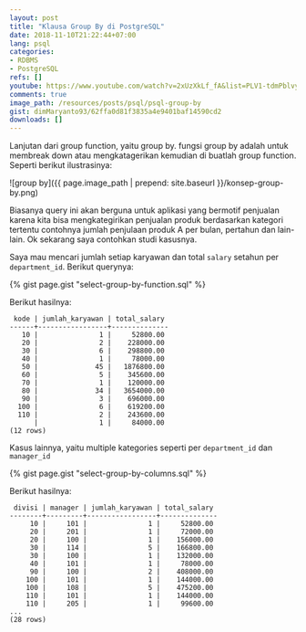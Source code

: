 ```yaml
---
layout: post
title: "Klausa Group By di PostgreSQL"
date: 2018-11-10T21:22:44+07:00
lang: psql
categories:
- RDBMS
- PostgreSQL
refs: []
youtube: https://www.youtube.com/watch?v=2xUzXkLf_fA&list=PLV1-tdmPblvypZXSk2GC932nludT345xk&index=14
comments: true
image_path: /resources/posts/psql/psql-group-by
gist: dimMaryanto93/62ffa0d81f3835a4e9401baf14590cd2
downloads: []
---
```


Lanjutan dari group function, yaitu group by. fungsi group by adalah untuk membreak down atau mengkatagerikan kemudian di buatlah group function. Seperti berikut ilustrasinya:

![group by]({{ page.image_path | prepend: site.baseurl }}/konsep-group-by.png)

Biasanya query ini akan berguna untuk aplikasi yang bermotif penjualan karena kita bisa mengkategirikan penjualan produk berdasarkan kategori tertentu contohnya jumlah penjulaan produk A per bulan, pertahun dan lain-lain. Ok sekarang saya contohkan studi kasusnya. 

Saya mau mencari jumlah setiap karyawan dan total `salary` setahun per `department_id`. Berikut querynya:

{% gist page.gist "select-group-by-function.sql" %}

Berikut hasilnya:

```postgresql-console
 kode | jumlah_karyawan | total_salary 
------+-----------------+--------------
   10 |               1 |     52800.00
   20 |               2 |    228000.00
   30 |               6 |    298800.00
   40 |               1 |     78000.00
   50 |              45 |   1876800.00
   60 |               5 |    345600.00
   70 |               1 |    120000.00
   80 |              34 |   3654000.00
   90 |               3 |    696000.00
  100 |               6 |    619200.00
  110 |               2 |    243600.00
      |               1 |     84000.00
(12 rows)
```

Kasus lainnya, yaitu multiple kategories seperti per `department_id` dan `manager_id`

{% gist page.gist "select-group-by-columns.sql" %}

Berikut hasilnya:

```postgresql-console
 divisi | manager | jumlah_karyawan | total_salary 
--------+---------+-----------------+--------------
     10 |     101 |               1 |     52800.00
     20 |     201 |               1 |     72000.00
     20 |     100 |               1 |    156000.00
     30 |     114 |               5 |    166800.00
     30 |     100 |               1 |    132000.00
     40 |     101 |               1 |     78000.00
     90 |     100 |               2 |    408000.00
    100 |     101 |               1 |    144000.00
    100 |     108 |               5 |    475200.00
    110 |     101 |               1 |    144000.00
    110 |     205 |               1 |     99600.00
...
(28 rows)
```